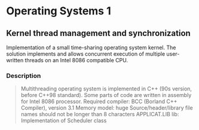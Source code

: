 # Operating Systems 1

## Kernel thread management and synchronization

Implementation of a small time-sharing operating system kernel. The solution implements and allows concurrent execution of multiple user-written threads on an Intel 8086 compatible CPU.

### Description
  >Multithreading operating system is implemented in C++ (90s version, before C++98 standard). 
  >Some parts of code are written in assembly for Intel 8086 processor.
  >Required compiler: BCC (Borland C++ Compiler), version 3.1
  >Memory model: huge
  >Source/header/library file names should not be longer than 8 characters
  >APPLICAT.LIB lib: Implementation of Scheduler class
